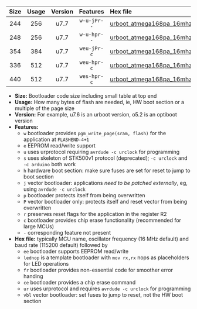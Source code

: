|Size|Usage|Version|Features|Hex file|
|:-:|:-:|:-:|:-:|:--|
|244|256|u7.7|`w-u-jPr--`|[urboot_atmega168pa_16mhz_19200bps_lednop_ur_vbl.hex](https://raw.githubusercontent.com/stefanrueger/urboot.hex/main/mcus/atmega168pa/fcpu_16mhz/19200_bps/urboot_atmega168pa_16mhz_19200bps_lednop_ur_vbl.hex)|
|248|256|u7.7|`w-u-hpr--`|[urboot_atmega168pa_16mhz_19200bps_lednop_fr_ur.hex](https://raw.githubusercontent.com/stefanrueger/urboot.hex/main/mcus/atmega168pa/fcpu_16mhz/19200_bps/urboot_atmega168pa_16mhz_19200bps_lednop_fr_ur.hex)|
|354|384|u7.7|`weu-jPr-c`|[urboot_atmega168pa_16mhz_19200bps_ee_lednop_fr_ce_ur_vbl.hex](https://raw.githubusercontent.com/stefanrueger/urboot.hex/main/mcus/atmega168pa/fcpu_16mhz/19200_bps/urboot_atmega168pa_16mhz_19200bps_ee_lednop_fr_ce_ur_vbl.hex)|
|336|512|u7.7|`weu-hpr-c`|[urboot_atmega168pa_16mhz_19200bps_ee_lednop_fr_ce_ur.hex](https://raw.githubusercontent.com/stefanrueger/urboot.hex/main/mcus/atmega168pa/fcpu_16mhz/19200_bps/urboot_atmega168pa_16mhz_19200bps_ee_lednop_fr_ce_ur.hex)|
|440|512|u7.7|`wes-hpr-c`|[urboot_atmega168pa_16mhz_19200bps_ee_lednop_fr_ce.hex](https://raw.githubusercontent.com/stefanrueger/urboot.hex/main/mcus/atmega168pa/fcpu_16mhz/19200_bps/urboot_atmega168pa_16mhz_19200bps_ee_lednop_fr_ce.hex)|

- **Size:** Bootloader code size including small table at top end
- **Usage:** How many bytes of flash are needed, ie, HW boot section or a multiple of the page size
- **Version:** For example, u7.6 is an urboot version, o5.2 is an optiboot version
- **Features:**
  + `w` bootloader provides `pgm_write_page(sram, flash)` for the application at `FLASHEND-4+1`
  + `e` EEPROM read/write support
  + `u` uses urprotocol requiring `avrdude -c urclock` for programming
  + `s` uses skeleton of STK500v1 protocol (deprecated); `-c urclock` and `-c arduino` both work
  + `h` hardware boot section: make sure fuses are set for reset to jump to boot section
  + `j` vector bootloader: applications *need to be patched externally*, eg, using `avrdude -c urclock`
  + `p` bootloader protects itself from being overwritten
  + `P` vector bootloader only: protects itself and reset vector from being overwritten
  + `r` preserves reset flags for the application in the register R2
  + `c` bootloader provides chip erase functionality (recommended for large MCUs)
  + `-` corresponding feature not present
- **Hex file:** typically MCU name, oscillator frequency (16 MHz default) and baud rate (115200 default) followed by
  + `ee` bootloader supports EEPROM read/write
  + `lednop` is a template bootloader with `mov rx,rx` nops as placeholders for LED operations
  + `fr` bootloader provides non-essential code for smoother error handing
  + `ce` bootloader provides a chip erase command
  + `ur` uses urprotocol and requires `avrdude -c urclock` for programming
  + `vbl` vector bootloader: set fuses to jump to reset, not the HW boot section
